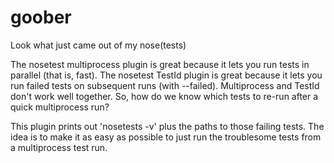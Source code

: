 goober
======

Look what just came out of my nose(tests)

The nosetest multiprocess plugin is great because it lets you run tests in parallel (that is, fast).
The nosetest TestId plugin is great because it lets you run failed tests on subsequent runs (with --failed).
Multiprocess and TestId don't work well together. So, how do we know which tests to re-run after a quick multiprocess run?

This plugin prints out 'nosetests -v' plus the paths to those failing tests. The idea is to make it as easy as possible to just run the troublesome tests from a multiprocess test run.
